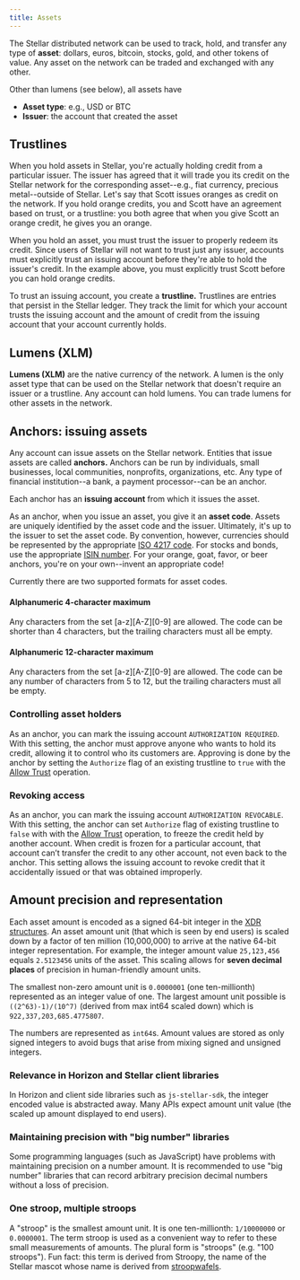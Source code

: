 ```yaml
---
title: Assets
---
```


The Stellar distributed network can be used to track, hold, and transfer any type of **asset**: dollars, euros, bitcoin,
stocks, gold, and other tokens of value. Any asset on the network can be traded and exchanged with any other.

Other than lumens (see below), all assets have
- **Asset type**: e.g., USD or BTC
- **Issuer**: the account that created the asset

## Trustlines
When you hold assets in Stellar, you're actually holding credit from a particular issuer. The issuer has agreed that it
will trade you its credit on the Stellar network for the corresponding asset--e.g., fiat currency, precious metal--outside
of Stellar. Let's say that Scott issues oranges as credit on the network. If you hold orange credits, you and Scott have
an agreement based on trust, or a trustline: you both agree that when you give Scott an orange credit, he gives you an orange.

When you hold an asset, you must trust the issuer to properly redeem its credit. Since users of Stellar will not want to
trust just any issuer, accounts must explicitly trust an issuing account before they're able to hold the issuer's credit.
In the example above, you must explicitly trust Scott before you can hold orange credits.

To trust an issuing account, you create a **trustline.** Trustlines are entries that persist in the Stellar ledger. They
track the limit for which your account trusts the issuing account and the amount of credit from the issuing account that your account currently holds.

## Lumens (XLM)
**Lumens (XLM)** are the native currency of the network. A lumen is the only asset type that can be used on the Stellar
network that doesn't require an issuer or a trustline.
Any account can hold lumens. You can trade lumens for other assets in the network.


## Anchors: issuing assets
Any account can issue assets on the Stellar network. Entities that issue assets are called **anchors.** Anchors can be
run by individuals, small businesses, local communities, nonprofits, organizations, etc. Any type of financial institution--a bank, a payment processor--can be an anchor.

Each anchor has an **issuing account** from which it issues the asset.

As an anchor, when you issue an asset, you give it an **asset code**. Assets are uniquely identified by the asset code and the issuer.
Ultimately, it's up to the issuer to set the asset code. By convention, however, currencies should be represented by the
appropriate [ISO 4217 code](https://en.wikipedia.org/wiki/ISO_4217). For stocks and bonds, use the appropriate [ISIN number](https://en.wikipedia.org/wiki/International_Securities_Identification_Number).
For your orange, goat, favor, or beer anchors, you're on your own--invent an appropriate code!

Currently there are two supported formats for asset codes.

#### Alphanumeric 4-character maximum
Any characters from the set [a-z][A-Z][0-9] are allowed. The code can be shorter than 4 characters, but the trailing characters must all be empty.

#### Alphanumeric 12-character maximum
Any characters from the set [a-z][A-Z][0-9] are allowed. The code can be any number of characters from 5 to 12, but the trailing characters must all be empty.


### Controlling asset holders
As an anchor, you can mark the issuing account `AUTHORIZATION REQUIRED`. With this setting, the anchor must approve anyone who wants to hold its credit, allowing it to control who its customers are. Approving is done by the anchor by setting the `Authorize` flag of an existing trustline to `true` with the [Allow Trust](./list-of-operations.md#allow-trust) operation.

### Revoking access
As an anchor, you can mark the issuing account `AUTHORIZATION REVOCABLE`. With this setting, the anchor can set `Authorize` flag of existing trustline to `false` with  with the [Allow Trust](./list-of-operations.md#allow-trust) operation, to freeze the credit held by another account. When credit is frozen for a particular account, that account can’t transfer the credit to any other account, not even back to the anchor. This setting allows the issuing account to revoke credit that it accidentally issued or that was obtained improperly.

## Amount precision and representation
Each asset amount is encoded as a signed 64-bit integer in the [XDR structures](https://www.stellar.org/developers/horizon/learn/xdr.html). An asset amount unit (that which is seen by end users) is scaled down by a factor of ten million (10,000,000) to arrive at the native 64-bit integer representation. For example, the integer amount value `25,123,456` equals `2.5123456` units of the asset. This scaling allows for **seven decimal places** of precision in human-friendly amount units.

The smallest non-zero amount unit is `0.0000001` (one ten-millionth) represented as an integer value of one. The largest amount unit possible is `((2^63)-1)/(10^7)` (derived from max int64 scaled down) which is `922,337,203,685.4775807`.

The numbers are represented as `int64`s. Amount values are stored as only signed integers to avoid bugs that arise from mixing signed and unsigned integers.

### Relevance in Horizon and Stellar client libraries
In Horizon and client side libraries such as `js-stellar-sdk`, the integer encoded value is abstracted away. Many APIs expect amount unit value (the scaled up amount displayed to end users).

### Maintaining precision with "big number" libraries
Some programming languages (such as JavaScript) have problems with maintaining precision on a number amount. It is recommended to use "big number" libraries that can record arbitrary precision decimal numbers without a loss of precision.

### One stroop, multiple stroops
A "stroop" is the smallest amount unit. It is one ten-millionth: `1/10000000` or `0.0000001`. The term stroop is used as a convenient way to refer to these small measurements of amounts. The plural form is "stroops" (e.g. "100 stroops"). Fun fact: this term is derived from Stroopy, the name of the Stellar mascot whose name is derived from [stroopwafels](https://en.wikipedia.org/wiki/Stroopwafel).
